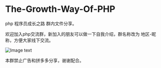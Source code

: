 # The-Growth-Way-Of-PHP

php 程序员成长之路 群内文件分享。

欢迎加入php交流群，新加入的朋友可以做一下自我介绍，群名称改为 地区-昵称，方便大家线下交流。

![Image text](http://www.bestbnb.top/%E5%88%86%E4%BA%AB.jpg)

本群禁止广告和拼多多分享，谢谢配合。


